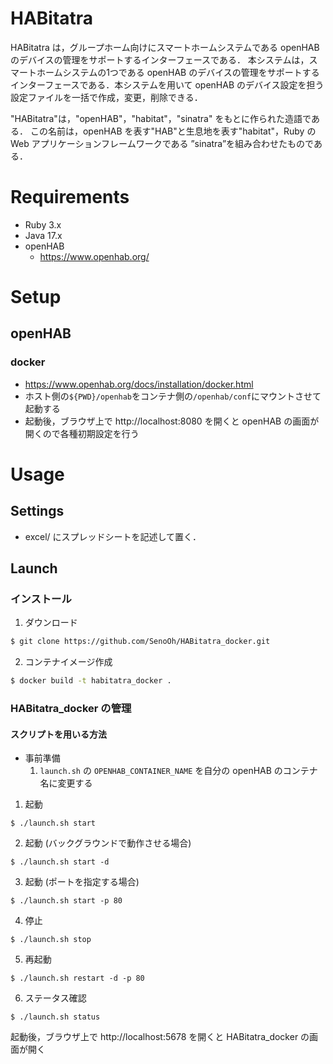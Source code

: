 # HABitatra
HABitatra は，グループホーム向けにスマートホームシステムである openHAB のデバイスの管理をサポートするインターフェースである．
本システムは，スマートホームシステムの1つである openHAB のデバイスの管理をサポートするインターフェースである．本システムを用いて openHAB のデバイス設定を担う設定ファイルを一括で作成，変更，削除できる．

"HABitatra"は，"openHAB"，"habitat"，"sinatra" をもとに作られた造語である．
この名前は，openHAB を表す"HAB"と生息地を表す"habitat"，Ruby の Web アプリケーションフレームワークである ”sinatra”を組み合わせたものである．
# Requirements
+ Ruby 3.x
+ Java 17.x
+ openHAB
  + https://www.openhab.org/

# Setup
## openHAB
### docker
+ https://www.openhab.org/docs/installation/docker.html
+ ホスト側の`${PWD}/openhab`をコンテナ側の`/openhab/conf`にマウントさせて起動する
+ 起動後，ブラウザ上で http://localhost:8080 を開くと openHAB の画面が開くので各種初期設定を行う

# Usage
## Settings
+ excel/ にスプレッドシートを記述して置く．
## Launch
### インストール
1. ダウンロード
```bash
$ git clone https://github.com/SenoOh/HABitatra_docker.git
```
2. コンテナイメージ作成
```bash
$ docker build -t habitatra_docker .
```

### HABitatra_docker の管理
#### スクリプトを用いる方法
+ 事前準備
    1. `launch.sh` の `OPENHAB_CONTAINER_NAME` を自分の openHAB のコンテナ名に変更する
1. 起動
```shell
$ ./launch.sh start
```
2. 起動 (バックグラウンドで動作させる場合)
```shell
$ ./launch.sh start -d
```
3. 起動 (ポートを指定する場合)
```shell
$ ./launch.sh start -p 80
```
4. 停止
```shell
$ ./launch.sh stop
```
5. 再起動
```shell
$ ./launch.sh restart -d -p 80
```
6. ステータス確認
```shell
$ ./launch.sh status
```

起動後，ブラウザ上で http://localhost:5678 を開くと HABitatra_docker の画面が開く